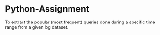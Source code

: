# Python-Assignment
To extract the popular (most frequent) queries done during a specific time range from a given log dataset.
